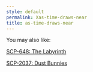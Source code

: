```yaml
---
style: default
permalink: Xas-time-draws-near
title: as-time-draws-near
---
```

You may also like:

[SCP-648: The Labyrinth](http://scp-wiki.net/scp-648)

[SCP-2037: Dust Bunnies](http://scp-wiki.net/scp-2037)
